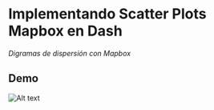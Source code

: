 # Implementando Scatter Plots Mapbox en Dash

_Digramas de dispersión con Mapbox_

## Demo

![Alt text](/images/demo.png?raw=true "Implementacion Dash")
